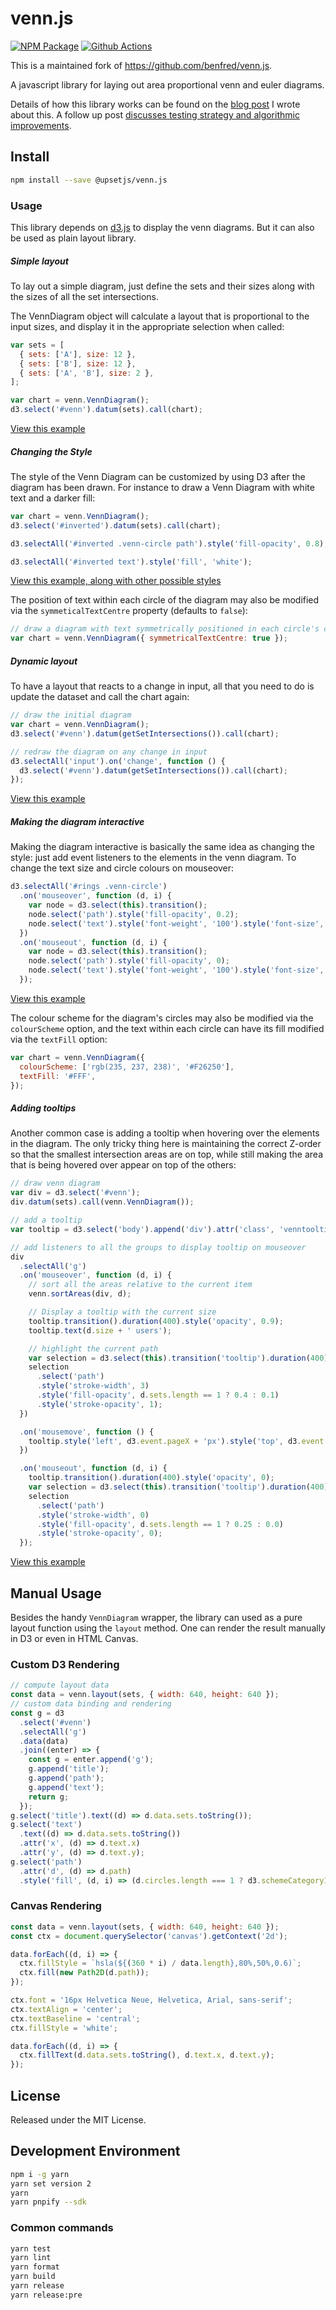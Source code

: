 # venn.js

[![NPM Package][npm-image]][npm-url] [![Github Actions][github-actions-image]][github-actions-url]

This is a maintained fork of https://github.com/benfred/venn.js.

A javascript library for laying out area proportional venn and euler diagrams.

Details of how this library works can be found on the [blog
post](http://www.benfrederickson.com/venn-diagrams-with-d3.js/)
I wrote about this. A follow up post [discusses testing strategy and
algorithmic improvements](http://www.benfrederickson.com/better-venn-diagrams/).

## Install

```bash
npm install --save @upsetjs/venn.js
```

### Usage

This library depends on [d3.js](http://d3js.org/) to display the venn
diagrams. But it can also be used as plain layout library.

##### Simple layout

To lay out a simple diagram, just define the sets and their sizes along with the sizes
of all the set intersections.

The VennDiagram object will calculate a layout that is proportional to the
input sizes, and display it in the appropriate selection when called:

```javascript
var sets = [
  { sets: ['A'], size: 12 },
  { sets: ['B'], size: 12 },
  { sets: ['A', 'B'], size: 2 },
];

var chart = venn.VennDiagram();
d3.select('#venn').datum(sets).call(chart);
```

[View this example](http://benfred.github.io/venn.js/examples/simple.html)

##### Changing the Style

The style of the Venn Diagram can be customized by using D3 after the diagram
has been drawn. For instance to draw a Venn Diagram with white text and a darker fill:

```javascript
var chart = venn.VennDiagram();
d3.select('#inverted').datum(sets).call(chart);

d3.selectAll('#inverted .venn-circle path').style('fill-opacity', 0.8);

d3.selectAll('#inverted text').style('fill', 'white');
```

[View this example, along with other possible styles](http://benfred.github.io/venn.js/examples/styled.html)

The position of text within each circle of the diagram may also be modified via the `symmeticalTextCentre` property (defaults to `false`):

```javascript
// draw a diagram with text symmetrically positioned in each circle's centre
var chart = venn.VennDiagram({ symmetricalTextCentre: true });
```

##### Dynamic layout

To have a layout that reacts to a change in input, all that you need to do is
update the dataset and call the chart again:

```javascript
// draw the initial diagram
var chart = venn.VennDiagram();
d3.select('#venn').datum(getSetIntersections()).call(chart);

// redraw the diagram on any change in input
d3.selectAll('input').on('change', function () {
  d3.select('#venn').datum(getSetIntersections()).call(chart);
});
```

[View this example](http://benfred.github.io/venn.js/examples/dynamic.html)

##### Making the diagram interactive

Making the diagram interactive is basically the same idea as changing the style: just add event listeners to the elements in the venn diagram. To change the text size and circle colours on mouseover:

```javascript
d3.selectAll('#rings .venn-circle')
  .on('mouseover', function (d, i) {
    var node = d3.select(this).transition();
    node.select('path').style('fill-opacity', 0.2);
    node.select('text').style('font-weight', '100').style('font-size', '36px');
  })
  .on('mouseout', function (d, i) {
    var node = d3.select(this).transition();
    node.select('path').style('fill-opacity', 0);
    node.select('text').style('font-weight', '100').style('font-size', '24px');
  });
```

[View this example](http://benfred.github.io/venn.js/examples/interactive.html)

The colour scheme for the diagram's circles may also be modified via the `colourScheme` option, and the text within each circle can have its fill modified via the `textFill` option:

```javascript
var chart = venn.VennDiagram({
  colourScheme: ['rgb(235, 237, 238)', '#F26250'],
  textFill: '#FFF',
});
```

##### Adding tooltips

Another common case is adding a tooltip when hovering over the elements in the diagram. The only
tricky thing here is maintaining the correct Z-order so that the smallest intersection areas
are on top, while still making the area that is being hovered over appear on top of the others:

```javascript
// draw venn diagram
var div = d3.select('#venn');
div.datum(sets).call(venn.VennDiagram());

// add a tooltip
var tooltip = d3.select('body').append('div').attr('class', 'venntooltip');

// add listeners to all the groups to display tooltip on mouseover
div
  .selectAll('g')
  .on('mouseover', function (d, i) {
    // sort all the areas relative to the current item
    venn.sortAreas(div, d);

    // Display a tooltip with the current size
    tooltip.transition().duration(400).style('opacity', 0.9);
    tooltip.text(d.size + ' users');

    // highlight the current path
    var selection = d3.select(this).transition('tooltip').duration(400);
    selection
      .select('path')
      .style('stroke-width', 3)
      .style('fill-opacity', d.sets.length == 1 ? 0.4 : 0.1)
      .style('stroke-opacity', 1);
  })

  .on('mousemove', function () {
    tooltip.style('left', d3.event.pageX + 'px').style('top', d3.event.pageY - 28 + 'px');
  })

  .on('mouseout', function (d, i) {
    tooltip.transition().duration(400).style('opacity', 0);
    var selection = d3.select(this).transition('tooltip').duration(400);
    selection
      .select('path')
      .style('stroke-width', 0)
      .style('fill-opacity', d.sets.length == 1 ? 0.25 : 0.0)
      .style('stroke-opacity', 0);
  });
```

[View this example](http://benfred.github.io/venn.js/examples/intersection_tooltip.html)

## Manual Usage

Besides the handy `VennDiagram` wrapper, the library can used as a pure layout function using the `layout` method.
One can render the result manually in D3 or even in HTML Canvas.

### Custom D3 Rendering

```js
// compute layout data
const data = venn.layout(sets, { width: 640, height: 640 });
// custom data binding and rendering
const g = d3
  .select('#venn')
  .selectAll('g')
  .data(data)
  .join((enter) => {
    const g = enter.append('g');
    g.append('title');
    g.append('path');
    g.append('text');
    return g;
  });
g.select('title').text((d) => d.data.sets.toString());
g.select('text')
  .text((d) => d.data.sets.toString())
  .attr('x', (d) => d.text.x)
  .attr('y', (d) => d.text.y);
g.select('path')
  .attr('d', (d) => d.path)
  .style('fill', (d, i) => (d.circles.length === 1 ? d3.schemeCategory10[i] : undefined));
```

### Canvas Rendering

```js
const data = venn.layout(sets, { width: 640, height: 640 });
const ctx = document.querySelector('canvas').getContext('2d');

data.forEach((d, i) => {
  ctx.fillStyle = `hsla(${(360 * i) / data.length},80%,50%,0.6)`;
  ctx.fill(new Path2D(d.path));
});

ctx.font = '16px Helvetica Neue, Helvetica, Arial, sans-serif';
ctx.textAlign = 'center';
ctx.textBaseline = 'central';
ctx.fillStyle = 'white';

data.forEach((d, i) => {
  ctx.fillText(d.data.sets.toString(), d.text.x, d.text.y);
});
```

## License

Released under the MIT License.

## Development Environment

```sh
npm i -g yarn
yarn set version 2
yarn
yarn pnpify --sdk
```

### Common commands

```sh
yarn test
yarn lint
yarn format
yarn build
yarn release
yarn release:pre
```

[npm-image]: https://badge.fury.io/js/%40upsetjs%2Fvenn.js.svg
[npm-url]: https://npmjs.org/package/@upsetjs/venn.js
[github-actions-image]: https://github.com/upsetjs/venn.js/workflows/ci/badge.svg
[github-actions-url]: https://github.com/upsetjs/venn.js/actions
[codepen]: https://img.shields.io/badge/CodePen-open-blue?logo=codepen
